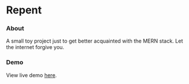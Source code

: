 # Repent

### About
A small toy project just to get better acquainted with the MERN stack. Let the internet forgive you.

### Demo
View live demo [here](https://repent.sengers.dev).
